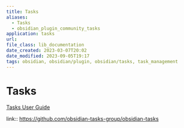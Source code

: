 ```yaml
---
title: Tasks
aliases:
  - Tasks
  - obsidian_plugin_community_tasks
application: tasks
url:
file_class: lib_documentation
date_created: 2023-03-07T20:02
date_modified: 2023-09-05T19:17
tags: obsidian, obsidian/plugin, obsidian/tasks, task_management
---
```

# Tasks

[Tasks User Guide](https://publish.obsidian.md/tasks/Introduction)

link:: <https://github.com/obsidian-tasks-group/obsidian-tasks>
